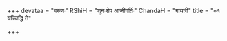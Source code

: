 +++
devataa = "वरुणः"
RShiH = "शुनःशेप आजीगर्तिः"
ChandaH = "गायत्री"
title = "०१ यच्चिद्धि ते"

+++
